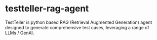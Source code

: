 # testteller-rag-agent
TestTeller is python based RAG (Retrieval Augmented Generation) agent designed to generate comprehensive test cases, leveraging a range of LLMs / GenAI.
